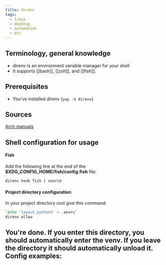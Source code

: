 ```yaml
---
title: direnv
tags:
  - linux
  - desktop
  - automation
  - etc
---
```

Terminology, general knowledge
---
- direnv is an environment variable manager for your shell
- It supports [[bash]], [[zsh]], and [[fish]].

Prerequisites
---
- You've installed direnv (`yay -S direnv`)

Sources
---
[Arch manuals](https://man.archlinux.org/man/direnv.1.en)

Shell configuration for usage
---
#### Fish

Add the following line at the end of the **$XDG_CONFIG_HOME/fish/config.fish** file:

```config.fish
direnv hook fish | source
```


#### Project directory configuration

In your project directory root give this command:

```bash
`echo 'layout python3' > .envrc`
direnv allow
```

You're done. If you enter this directory, you should automatically enter the venv. If you leave the directory it should automatically unload it.
Config examples:
---